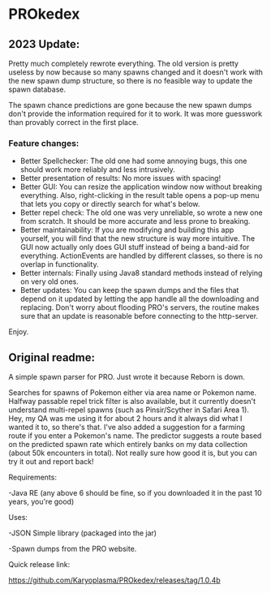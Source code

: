 # PROkedex

## 2023 Update:

Pretty much completely rewrote everything. The old version is pretty useless by now because so many spawns changed and it doesn't work with the new spawn dump structure, so there is no feasible way to update the spawn database.

The spawn chance predictions are gone because the new spawn dumps don't provide the information required for it to work. It was more guesswork than provably correct in the first place.

### Feature changes:

+ Better Spellchecker: The old one had some annoying bugs, this one should work more reliably and less intrusively.
+ Better presentation of results: No more issues with spacing!
+ Better GUI: You can resize the application window now without breaking everything. Also, right-clicking in the result table opens a pop-up menu that lets you copy or directly search for what's below.
+ Better repel check: The old one was very unreliable, so wrote a new one from scratch. It should be more accurate and less prone to breaking.
+ Better maintainability: If you are modifying and building this app yourself, you will find that the new structure is way more intuitive. The GUI now actually only does GUI stuff instead of being a band-aid for everything. ActionEvents are handled by different classes, so there is no overlap in functionality.
+ Better internals: Finally using Java8 standard methods instead of relying on very old ones.
+ Better updates: You can keep the spawn dumps and the files that depend on it updated by letting the app handle all the downloading and replacing. Don't worry about flooding PRO's servers, the routine makes sure that an update is reasonable before connecting to the http-server.

Enjoy.

## Original readme:

A simple spawn parser for PRO. Just wrote it because Reborn is down.

Searches for spawns of Pokemon either via area name or Pokemon name. Halfway passable repel trick filter is also available, but it currently doesn't understand multi-repel spawns (such as Pinsir/Scyther in Safari Area 1). Hey, my QA was me using it for about 2 hours and it always did what I wanted it to, so there's that.
I've also added a suggestion for a farming route if you enter a Pokemon's name. The predictor suggests a route based on the predicted spawn rate which entirely banks on my data collection (about 50k encounters in total). Not really sure how good it is, but you can try it out and report back!

Requirements:

-Java RE (any above 6 should be fine, so if you downloaded it in the past 10 years, you're good)

Uses:

-JSON Simple library (packaged into the jar)

-Spawn dumps from the PRO website.

Quick release link:

https://github.com/Karyoplasma/PROkedex/releases/tag/1.0.4b
